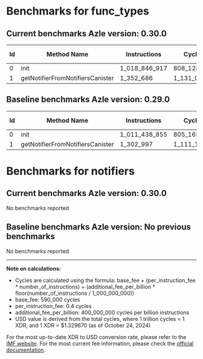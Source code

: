 # Benchmarks for func_types

## Current benchmarks Azle version: 0.30.0

| Id  | Method Name                      | Instructions  | Cycles      | USD           | USD/Million Calls | Change                              |
| --- | -------------------------------- | ------------- | ----------- | ------------- | ----------------- | ----------------------------------- |
| 0   | init                             | 1_018_846_917 | 808_128_766 | $0.0010745446 | $1_074.54         | <font color="red">+7_408_062</font> |
| 1   | getNotifierFromNotifiersCanister | 1_352_686     | 1_131_074   | $0.0000015040 | $1.50             | <font color="red">+49_689</font>    |

## Baseline benchmarks Azle version: 0.29.0

| Id  | Method Name                      | Instructions  | Cycles      | USD           | USD/Million Calls |
| --- | -------------------------------- | ------------- | ----------- | ------------- | ----------------- |
| 0   | init                             | 1_011_438_855 | 805_165_542 | $0.0010706045 | $1_070.60         |
| 1   | getNotifierFromNotifiersCanister | 1_302_997     | 1_111_198   | $0.0000014775 | $1.47             |

# Benchmarks for notifiers

## Current benchmarks Azle version: 0.30.0

No benchmarks reported

## Baseline benchmarks Azle version: No previous benchmarks

No benchmarks reported

---

**Note on calculations:**

- Cycles are calculated using the formula: base_fee + (per_instruction_fee \* number_of_instructions) + (additional_fee_per_billion \* floor(number_of_instructions / 1_000_000_000))
- base_fee: 590_000 cycles
- per_instruction_fee: 0.4 cycles
- additional_fee_per_billion: 400_000_000 cycles per billion instructions
- USD value is derived from the total cycles, where 1 trillion cycles = 1 XDR, and 1 XDR = $1.329670 (as of October 24, 2024)

For the most up-to-date XDR to USD conversion rate, please refer to the [IMF website](https://www.imf.org/external/np/fin/data/rms_sdrv.aspx).
For the most current fee information, please check the [official documentation](https://internetcomputer.org/docs/current/developer-docs/gas-cost#execution).
